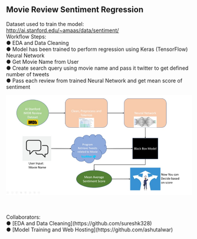 ## Movie Review Sentiment Regression ##
Dataset used to train the model: 
</br>
http://ai.stanford.edu/~amaas/data/sentiment/
</br>
Workflow Steps:
</br>
● EDA and Data Cleaning
</br>
● Model has been trained to perform regression using Keras (TensorFlow) Neural Network
</br>
● Get Movie Name from User
</br>
● Create search query using movie name and pass it twitter to get defined number of tweets
</br>
● Pass each review from trained Neural Network and get mean score of sentiment
</br>


![Workflow](https://github.com/sureshk328/Movie_Review_Sentiment_Regression/blob/main/Workflow.jpg?raw=true)


</br>
</br>
Collaborators:
</br>
● [EDA and Data Cleaning](https://github.com/sureshk328)
</br>
● [Model Training and Web Hosting](https://github.com/ashutalwar)

